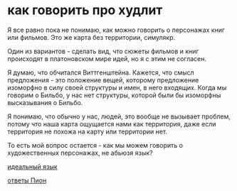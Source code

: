 # как говорить про худлит
Я все равно пока не понимаю, как можно говорить о персонажах книг или фильмов. Это же карта без территории, симулякр.

Один из вариантов - сделать вид, что сюжеты фильмов и книг происходят в платоновском мире идей, но я с этим не согласен.

Я думаю, что обчитался Виттгенштейна. Кажется, что смысл предложения - это положение вещей, которому предложение изоморфно в силу своей структуры и имен, в него входящих. Когда мы говорим о Бильбо, у нас нет структуры, которой были бы изоморфны высказывания о Бильбо.

Я понимаю, что обычно у нас, людей, это вообще не вызывает проблем, потому что наша карта ощущается нами как территория, даже если территория не похожа на карту или территории нет.

То есть мой вопрос остается - как мы можем говорить о художественных персонажах, не абьюзя язык?

[идеальный язык](%D0%B8%D0%B4%D0%B5%D0%B0%D0%BB%D1%8C%D0%BD%D1%8B%D0%B9%20%D1%8F%D0%B7%D1%8B%D0%BA)

[ответы Пион](%D0%BE%D1%82%D0%B2%D0%B5%D1%82%D1%8B%20%D0%9F%D0%B8%D0%BE%D0%BD)